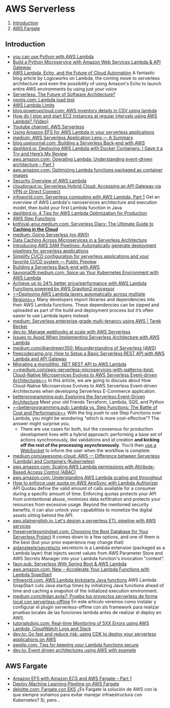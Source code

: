 # AWS Serverless

1. [Introduction](#introduction)
2. [AWS Fargate](#aws-fargate)

## Introduction

- [you can use Python with AWS Lambda](http://docs.aws.amazon.com/lambda/latest/dg/lambda-python-how-to-create-deployment-package.html)
- [Build a Python Microservice with Amazon Web Services Lambda & API Gateway](http://www.giantflyingsaucer.com/blog/?p=5730)
- [AWS Lambda, Echo, and the Future of Cloud Automation](http://www.logicworks.net/blog/2016/01/aws-lambda-echo-cloud-automation/) A fantastic blog article by Logicworks on Lambda, the coming move to serverless architecture and even the possibility of using Amazon's Echo to launch entire AWS environments by using just your voice
- [Serverless: The Future of Software Architecture?](https://read.acloud.guru/serverless-the-future-of-software-architecture-d4473ffed864#.uk7setw47)
- [npmjs.com: Lambda load test](https://www.npmjs.com/package/lambda-load-test)
- [AWS Lambda Limits](http://docs.aws.amazon.com/lambda/latest/dg/limits.html)
- [blog.powerupcloud.com: AWS inventory details in CSV using lambda](http://blog.powerupcloud.com/2016/02/07/aws-inventory-details-in-csv-using-lambda)
- [How do I stop and start EC2 instances at regular intervals using AWS Lambda? (Video)](https://aws.amazon.com/premiumsupport/knowledge-center/start-stop-lambda-cloudwatch/)
- [Youtube channel: AWS Serverless](https://www.youtube.com/channel/UC_vJsnqdpuEoRseFmlkHMkA)
- [Using Amazon EFS for AWS Lambda in your serverless applications](https://aws.amazon.com/blogs/compute/using-amazon-efs-for-aws-lambda-in-your-serverless-applications/)
- [medium: AWS Serverless Application Lens — A Summary](https://medium.com/swlh/aws-serverless-application-lens-a-summary-4f740c4f376d)
- [blog.usejournal.com: Building a Serverless Back-end with AWS](https://blog.usejournal.com/building-a-serverless-back-end-with-aws-5bb3642a3f4)
- [dashbird.io: Deploying AWS Lambda with Docker Containers: I Gave it a Try and Here’s My Review](https://dashbird.io/blog/deploying-aws-lambda-with-docker/)
- [aws.amazon.com: Operating Lambda: Understanding event-driven architecture – Part 1](https://aws.amazon.com/blogs/compute/operating-lambda-understanding-event-driven-architecture-part-1/)
- [aws.amazon.com: Optimizing Lambda functions packaged as container images](https://aws.amazon.com/es/blogs/compute/optimizing-lambda-functions-packaged-as-container-images/)
- [Security Overview of AWS Lambda](https://d1.awsstatic.com/whitepapers/Overview-AWS-Lambda-Security.pdf)
- [cloudonaut.io: Serverless Hybrid Cloud: Accessing an API Gateway via VPN or Direct Connect](https://cloudonaut.io/serverless-hybrid-cloud-accessing-an-api-gateway-via-vpn-or-direct-connect/)
- [infoworld.com: Serverless computing with AWS Lambda, Part 1](https://www.infoworld.com/article/3210726/serverless-computing-with-aws-lambda.html) Get an overview of AWS Lambda's nanoservices architecture and execution model, then build your first Lambda function in Java
- [dashbird.io: 4 Tips for AWS Lambda Optimization for Production](https://dashbird.io/blog/optimizing-aws-lambda-for-production/)
- [AWS Step Functions](https://aws.amazon.com/step-functions/)
- [kothiyal-anuj.medium.com: Serverless Diary: The Ultimate Guide to **Caching in the Cloud**](https://kothiyal-anuj.medium.com/serverless-diary-the-ultimate-guide-to-caching-in-the-cloud-249f6a06915f)
- [medium: Going Serverless (on AWS)](https://medium.com/galvanize/going-serverless-on-aws-116a04a0defd)
- [Data Caching Across Microservices in a Serverless Architecture](https://aws.amazon.com/blogs/architecture/data-caching-across-microservices-in-a-serverless-architecture/)
- [Introducing AWS SAM Pipelines: Automatically generate deployment pipelines for serverless applications](https://aws.amazon.com/blogs/compute/introducing-aws-sam-pipelines-automatically-generate-deployment-pipelines-for-serverless-applications)
- [Simplify CI/CD configuration for serverless applications and your favorite CI/CD system — Public Preview](https://aws.amazon.com/about-aws/whats-new/2021/07/simplify-ci-cd-configuration-serverless-applications-your-favorite-ci-cd-system-public-preview/)
- [Building a Serverless Back-end with AWS](https://blog.usejournal.com/building-a-serverless-back-end-with-aws-5bb3642a3f4)
- [liavyona09.medium.com: Spice up Your Kubernetes Environment with AWS Lambda](https://liavyona09.medium.com/spice-up-your-kubernetes-environment-with-aws-lambda-a07d81347607)
- [Achieve up to 34% better price/performance with AWS Lambda Functions powered by AWS Graviton2 processor](https://aws.amazon.com/about-aws/whats-new/2021/09/better-price-performance-aws-lambda-functions-aws-graviton2-processor/)
- [==Deploying AWS Lambda layers automatically across multiple Regions==](https://aws.amazon.com/blogs/compute/deploying-aws-lambda-layers-automatically-across-multiple-regions/) Many developers import libraries and dependencies into their AWS Lambda functions. These dependencies can be zipped and uploaded as part of the build and deployment process but it’s often easier to use Lambda layers instead.
- [medium: Serverless enterprise-grade multi-tenancy using AWS | Tarek Becker](https://medium.com/@tarekbecker/serverless-enterprise-grade-multi-tenancy-using-aws-76ff5f4d0a23)
- [dev.to: Manage webhooks at scale with AWS Serverless](https://dev.to/aws-builders/manage-webhooks-at-scale-with-aws-serverless-fof)
- [Issues to Avoid When Implementing Serverless Architecture with AWS Lambda](https://aws.amazon.com/blogs/architecture/mistakes-to-avoid-when-implementing-serverless-architecture-with-lambda)
- [medium.com/@andrewjr350: Misunderstanding of Serverless (AWS)](https://medium.com/@andrewjr350/misunderstanding-of-serverless-aws-835c7076ea4c)
- [freecodecamp.org: How to Setup a Basic Serverless REST API with AWS Lambda and API Gateway](https://www.freecodecamp.org/news/how-to-setup-a-basic-serverless-backend-with-aws-lambda-and-api-gateway/)
- [Migrating a monolithic .NET REST API to AWS Lambda](https://aws.amazon.com/blogs/compute/migrating-a-monolithic-net-rest-api-to-aws-lambda/)
- [==medium.com/aws-serverless-microservices-with-patterns-best: Cloud-Native Microservices Evolves to AWS Serverless Event-driven Architectures==](https://medium.com/aws-serverless-microservices-with-patterns-best/cloud-native-microservices-evolves-to-aws-serverless-event-driven-architectures-9a38c473f4f8) In this article, we are going to discuss about How Cloud-Native Microservices Evolves to AWS Serverless Event-driven Architectures when developing Serverless E-Commerce application.
- [betterprogramming.pub: Exploring the Serverless Event-Driven Architecture](https://betterprogramming.pub/exploring-the-serverless-event-driven-architecture-8d6bda93e823) Meet your old friends Terraform, Lambda, SQS, and Python
- [==betterprogramming.pub: Lambda vs. Step Functions: The Battle of Cost and Performance==](https://betterprogramming.pub/lambda-vs-step-functions-the-battle-of-cost-and-performance-5f008045e2ab) With the big push to use Step Functions over Lambda, you might be wondering “which is more cost-effective”? The answer might surprise you.
    - There are use cases for both, but the consensus for production development lives with a hybrid approach: performing a base set of actions synchronously, like validations and id creation **and kicking off the rest of the processing asynchronously**. You’d then [use a WebSocket](https://betterprogramming.pub/introduction-to-aws-websockets-8b336a92c379) to inform the user when the workflow is complete.
- [medium.com/awesome-cloud: AWS — Difference between Serverless (Lambda) and Containers (Kubernetes)](https://medium.com/awesome-cloud/aws-difference-between-serverless-lambda-and-containers-kubernetes-serverless-vs-containers-lambda-vs-k8s-a166931870a2)
- [aws.amazon.com: Scaling AWS Lambda permissions with Attribute-Based Access Control (ABAC)](https://aws.amazon.com/blogs/compute/scaling-aws-lambda-permissions-with-attribute-based-access-control-abac/)
- [aws.amazon.com: Understanding AWS Lambda scaling and throughput](https://aws.amazon.com/blogs/compute/understanding-aws-lambda-scaling-and-throughput/)
- [How to enforce user quota on AWS AppSync with Lambda Authorizer](https://aws.amazon.com/blogs/mobile/how-to-enforce-user-quota-on-aws-appsync-with-lambda-authorizer/) API Quotas define the valid amount of calls available for a consumer during a specific amount of time. Enforcing quotas protects your API from unintentional abuse, minimizes data exfiltration and protects your resources from excessive usage. Beyond the mentioned security benefits, it can also unlock your capabilities to monetize the digital assets sitting behind the API.
- [aws.plainenglish.io: Let's design a serverless ETL pipeline with AWS services](https://aws.plainenglish.io/lets-design-a-serverless-etl-pipeline-with-aws-services-9ab88c95afd4)
- [theserverlessmindset.com: Choosing the Best Database for Your Serverless Project](https://www.theserverlessmindset.com/p/best-serverless-database) It comes down to a few options, and one of them is the best (but your prior experience may change that)
- [aidansteele/secretsctx](https://github.com/aidansteele/secretsctx) secretsctx is a Lambda extension (packaged as a Lambda layer) that injects secret values from AWS Parameter Store and AWS Secrets Manager into your Lambda function's invocation "context".
- [faun.pub: Serverless With Spring Boot & AWS Lambda](https://faun.pub/serverless-with-spring-boot-aws-lambda-bc76c1de2b12)
- [aws.amazon.com: New – Accelerate Your Lambda Functions with Lambda SnapStart](https://aws.amazon.com/blogs/aws/new-accelerate-your-lambda-functions-with-lambda-snapstart/)
- [infoworld.com: AWS Lambda kickstarts Java functions](https://www.infoworld.com/article/3681549/aws-lambda-kickstarts-java-functions.html) AWS Lambda SnapStart cuts Java startup times by initializing Java functions ahead of time and caching a snapshot of the initialized execution environment.
- [medium.com/@dan.avila7: Prueba tus proyectos serverless de forma local con serverless-offline](https://medium.com/@dan.avila7/prueba-tus-proyectos-serverless-de-forma-local-con-serverless-offline-2e555f2b5e9b) En este artículo veremos como instalar y configurar el plugin serverless-offline con sls framework para realizar pruebas locales de las funciones lambda antes de realizar el deploy en AWS.
- [tutorialsdojo.com: Real-time Monitoring of 5XX Errors using AWS Lambda, CloudWatch Logs and Slack](https://tutorialsdojo.com/real-time-monitoring-of-5xx-errors-using-aws-lambda-cloudwatch-logs-slack/)
- [dev.to: Go fast and reduce risk: using CDK to deploy your serverless applications on AWS](https://dev.to/aws-builders/go-fast-and-reduce-risk-using-cdk-to-deploy-your-serverless-applications-on-aws-2i3k)
- [awstip.com: Tips for keeping your Lambda functions secure](https://awstip.com/tips-for-keeping-your-lambda-functions-secure-25349dd5d9df)
- [dev.to: Event driven architectures using AWS with example](https://dev.to/aws-builders/event-driven-architectures-using-aws-with-example-3d2d)

## AWS Fargate

- [Amazon EFS with Amazon ECS and AWS Fargate – Part 1](https://aws.amazon.com/es/blogs/containers/developers-guide-to-using-amazon-efs-with-amazon-ecs-and-aws-fargate-part-1/)
- [Deploy Machine Learning Pipeline on AWS Fargate](https://www.kdnuggets.com/2020/07/deploy-machine-learning-pipeline-aws-fargate.html)
- [deloitte.com: Fargate con EKS](https://www2.deloitte.com/es/es/blog/todo-tecnologia/2021/fargate-con-eks.html) ¿Es Fargate la solución de AWS con la que siempre soñamos para evitar manejar infraestructura con Kubernetes? Sí, pero…

